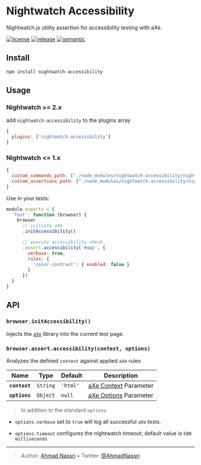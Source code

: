 # Nightwatch Accessibility

Nightwatch.js utility assertion for accessibility testing with aXe.

[![license][license-img]][license-url]
[![release][release-img]][release-url]
[![semantic][semantic-img]][semantic-url]

## Install

``` bash
npm install nightwatch-accessibility
```

## Usage

### Nightwatch \>= 2.x

add `nightwatch-accessibility` to the plugins array

``` js
{
  plugins: ['nightwatch-accessibility']
}
```

### Nightwatch \<= 1.x

``` js
{
  custom_commands_path: ["./node_modules/nightwatch-accessibility/nightwatch/commands"],
  custom_assertions_path: ["./node_modules/nightwatch-accessibility/nightwatch/assertions"]
}
```

Use in your tests:

``` js
module.exports = {
  'Test': function (browser) {
    browser
      // initiate aXe
      .initAccessibility() 

      // execute accessibility check
      .assert.accessibility('#app', {
        verbose: true,
        rules: {
          'color-contrast': { enabled: false }
        }
      })
  }
}
```

## API

### `browser.initAccessibility()`

Injects the [`aXe`][] library into the current test page.

### `browser.assert.accessibility(context, options)`

Analyzes the defined `context` against applied `aXe` rules

| Name          | Type     | Default  | Description               |
|---------------|----------|----------|---------------------------|
| **`context`** | `String` | `'html'` | [aXe Context][] Parameter |
| **`options`** | `Object` | `null`   | [aXe Options][] Parameter |

> In addition to the standard `options`:

- `options.verbose` set to `true` will log all successful `aXe` tests.
- `options.timeout` configures the nightwatch timeout, default value is `500 milliseconds`

  [`aXe`]: https://www.npmjs.com/package/axe-core
  [aXe Context]: https://github.com/dequelabs/axe-core/blob/master/doc/API.md#context-parameter
  [aXe Options]: https://github.com/dequelabs/axe-core/blob/master/doc/API.md#options-parameter

----
> Author: [Ahmad Nassri](https://www.ahmadnassri.com/) &bull;
> Twitter: [@AhmadNassri](https://twitter.com/AhmadNassri)

[license-url]: LICENSE
[license-img]: https://badgen.net/github/license/ahmadnassri/node-nightwatch-accessibility

[release-url]: https://github.com/ahmadnassri/node-nightwatch-accessibility/releases
[release-img]: https://badgen.net/github/release/ahmadnassri/node-nightwatch-accessibility

[semantic-url]: https://github.com/ahmadnassri/node-nightwatch-accessibility/actions?query=workflow%3Arelease
[semantic-img]: https://badgen.net/badge/📦/semantically%20released/blue

